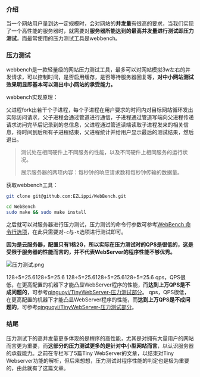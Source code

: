 ### 介绍

当一个网站用户量到达一定规模时，会对网站的**并发量**有很高的要求，当我们实现了一个高性能的服务器时，就需要对**服务器所能达到的最高并发量进行测试即压力测试**，而最常使用的压力测试工具是webbench。

### 压力测试

webbench是一款轻量级的网站压力测试工具，最多可以对网站模拟3w左右的并发请求，可以控制时间，是否启用缓存，是否等待服务器回复等，**对中小网站测试效果明显即基本可以测出中小网站的承受能力。**

webbench实现原理：

父进程fork出若干个子进程，每个子进程在用户要求的时间内对目标网站循环发出实际访问请求，父子进程会通过管道进行通信，子进程通过管道写端向父进程传递请求访问完毕后记录到的总信息，父进程通过管道读端读取子进程发来的相关信息，待时间到后所有子进程结束，父进程统计并给用户显示最后的测试结果，然后退出。

> 测试处在相同硬件上不同服务的性能，以及不同硬件上相同服务的运行状况。
>
> 展示服务器的两项内容：每秒钟的响应请求数和每秒钟传输的数据量。

获取webbench工具：

```bash
git clone git@github.com:EZLippi/WebBench.git
```

```bash
cd WebBench
sudo make && sudo make install
```

之后就可以对服务器进行压力测试，压力测试的命令行参数可参考[WebBench 命令行选项](https://link.juejin.cn?target=https%3A%2F%2Fgithub.com%2FEZLippi%2FWebBench)，在此只需要对`-c`与`-t`选项进行测试即可。

**因为是云服务器，配置只有1核2G，所以实际在压力测试时的QPS是很低的，这是受限于服务器的性能而言的，并不代表WebServer的程序性能不够优秀。**

![压力测试.png](https://p9-juejin.byteimg.com/tos-cn-i-k3u1fbpfcp/42e822d706594b3f8abba7e54e2d6ac4~tplv-k3u1fbpfcp-zoom-in-crop-mark:1512:0:0:0.awebp?)

128÷5=25.6128÷5=25.6 128÷5=25.6128÷5=25.6128÷5=25.6 qps，QPS很低，在更高配置的机器下才能凸显WebServer程序的性能，而**达到上万QPS是不成问题的**，可参考[qinguoyi/TinyWebServer-压力测试部分](https://link.juejin.cn?target=https%3A%2F%2Fgithub.com%2Fqinguoyi%2FTinyWebServer)。 qps，QPS很低，在更高配置的机器下才能凸显WebServer程序的性能，而**达到上万QPS是不成问题的**，可参考[qinguoyi/TinyWebServer-压力测试部分](https://link.juejin.cn?target=https%3A%2F%2Fgithub.com%2Fqinguoyi%2FTinyWebServer)。

### 结尾

压力测试下的高并发量更多体现的是程序的高性能，尤其是对拥有大量用户的网站而言更为重要，而**这部分的压力测试更多的是针对中小型网站而言**，以认识服务器的承载能力。之前在专栏写了5篇Tiny WebServer的文章，以结束对Tiny Webserver功能的解析，但后来想想，压力测试对程序性能的判定也是极为重要的，由此就有了这篇文章。

